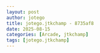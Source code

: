 ```yaml
---
layout: post
author: jotego
title: jotego.jtkchamp - 8735af8
date: 2025-08-15
categories: [Arcade, jtkchamp]
tags: [jotego.jtkchamp]
---
```


